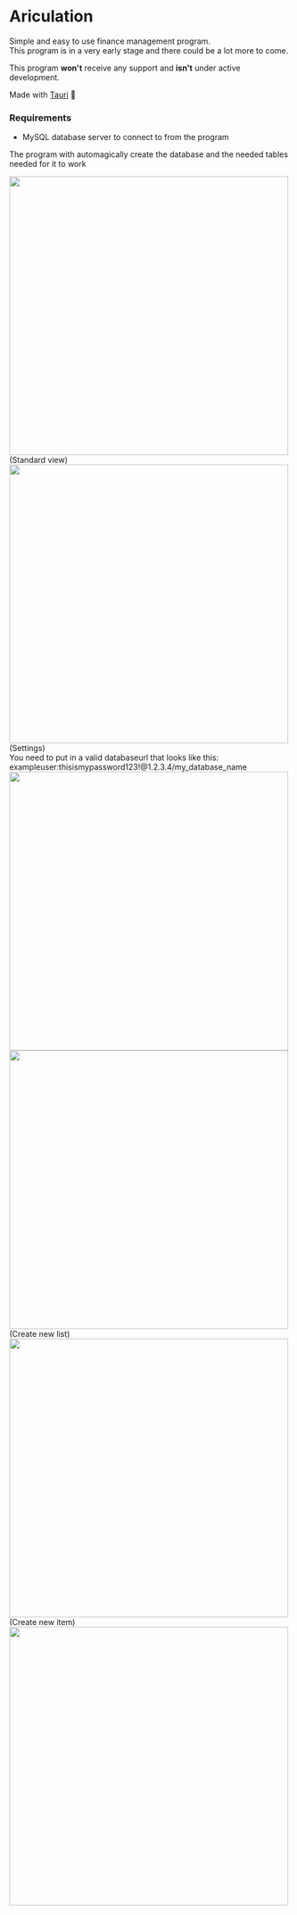 # Ariculation

Simple and easy to use finance management program.
<br/>
This program is in a very early stage and there could be a lot more to come.

This program **won't** receive any support and **isn't** under active development.

Made with <a href="https://tauri.app/">Tauri</a> 🚀

### Requirements
- MySQL database server to connect to from the program

The program with automagically create the database and the needed tables needed for it to work

<img width="500px" src="https://github.com/RickyDane/Ariculation/assets/82893522/dcc846bb-bde3-4fd4-b728-139ea654bede"/>
<br/>
(Standard view)
<br/>

<img width="500px" src="https://github.com/RickyDane/Ariculation/assets/82893522/0e2a6f77-5443-4d1b-9d62-3cd144fb61e3" />
<br/>
(Settings)
<br/>
You need to put in a valid databaseurl that looks like this: exampleuser:thisismypassword123!@1.2.3.4/my_database_name
<br/>

<img width="500px" src="https://github.com/RickyDane/Ariculation/assets/82893522/e9ef8c32-1f6d-4b06-802d-caf29afb6cfa"/>
<br/>

<img width="500px" src="https://github.com/RickyDane/Ariculation/assets/82893522/5498678b-3d3a-4641-976e-9f8fc40322b0"/>
<br/>
(Create new list)
<br/>

<img width="500px" src="https://github.com/RickyDane/Ariculation/assets/82893522/8c83675f-cd3e-44e4-a808-7fbffac26732"/>
<br/>
(Create new item)
<br/>

<img width="500px" src="https://github.com/RickyDane/Ariculation/assets/82893522/39e8b0a9-5324-4011-9236-8b0c6441bf69"/>
<br/>
